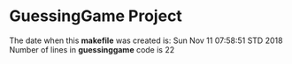 # GuessingGame Project
The date when this **makefile**  was created is: 
Sun Nov 11 07:58:51 STD 2018
Number of lines in **guessinggame** code is 
22

